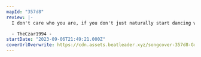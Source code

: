 ```yaml
---
mapId: "357d8"
review: |-
  I don't care who you are, if you don't just naturally start dancing when you hear this song are you really even human? So glad DeeDee made this! Well represented patterns; I especially liked the chain use on the "one, two, three" section. Also, perfect environment choice and lighting to match the song! Happy that Spooky was able to help out! Nice job, DeeDee!!

  - TheCzar1994 -
startDate: "2023-09-06T21:49:21.000Z"
coverUrlOverwrite: https://cdn.assets.beatleader.xyz/songcover-357d8-Grooveisintheheart.png
---
```

